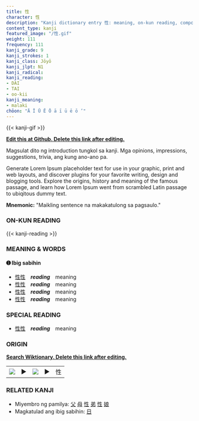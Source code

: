 ```yaml
---
title: 性
character: 性
description: "Kanji dictionary entry 性: meaning, on-kun reading, compounds, origin, related kanji"
content_type: kanji
featured_image: "/性.gif"
weight: 111
frequency: 111
kanji_grade: 9
kanji_strokes: 1
kanji_class: Jōyō
kanji_jlpt: N1
kanji_radical: 
kanji_reading: 
- DAI
- TAI
- oo-kii
kanji_meaning:
- malaki
chōon: "Ā Ī Ū Ē Ō ā ī ū ē ō ’"
---
```

[//]: # (Don't edit the line below. Kanji animated GIF code is automatically generated.)
{{< kanji-gif >}}

[//]: # (Edit below this line.)

**[Edit this at Github. Delete this link after editing.](https://github.com/tim0g/tim/tree/main/content/kanji/性/index.md)**

Magsulat dito ng introduction tungkol sa kanji. Mga opinions, impressions, suggestions, trivia, ang kung ano-ano pa.

Generate Lorem Ipsum placeholder text for use in your graphic, print and web layouts, and discover plugins for your favorite writing, design and blogging tools. Explore the origins, history and meaning of the famous passage, and learn how Lorem Ipsum went from scrambled Latin passage to ubiqitous dummy text.
 
**Mnemonic:** "Maikling sentence na makakatulong sa pagsaulo."

### ON-KUN READING

[//]: # (Don't edit the line below. ON-KUN READING code is automatically generated.)
{{< kanji-reading >}}

### MEANING & WORDS

#### ➊ **Ibig sabihin**
  - [性](../性)[性](../性)　***reading***　meaning
  - [性](../性)[性](../性)　***reading***　meaning
  - [性](../性)[性](../性)　***reading***　meaning
  - [性](../性)[性](../性)　***reading***　meaning

### SPECIAL READING
  - [性](../性)[性](../性)　***reading***　meaning

### ORIGIN

**[Search Wiktionary. Delete this link after editing.](https://wiktionary.org/wiki/性)**
<table class="kanji-table"><tr><td>
<img src="60px-性-bronze.svg.png">
</td><td>▶</td><td>
<img src="60px-性-oracle.svg.png">
</td><td>▶</td>
<td class="kanji-origin">性</td>
</tr></table>

### RELATED KANJI
- Miyembro ng pamilya: [父](../父) [母](../母) [性](../性) [弟](../弟) [性](../性) [娘](../娘)
- Magkatulad ang ibig sabihin: [日](../日)
